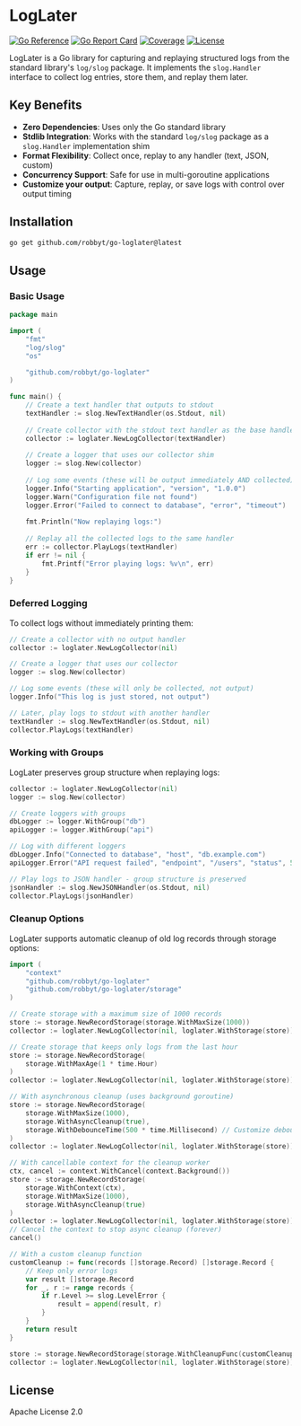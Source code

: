 # LogLater

[![Go Reference](https://pkg.go.dev/badge/github.com/robbyt/go-loglater.svg)](https://pkg.go.dev/github.com/robbyt/go-loglater)
[![Go Report Card](https://goreportcard.com/badge/github.com/robbyt/go-loglater)](https://goreportcard.com/report/github.com/robbyt/go-loglater)
[![Coverage](https://sonarcloud.io/api/project_badges/measure?project=robbyt_go-loglater&metric=coverage)](https://sonarcloud.io/summary/new_code?id=robbyt_go-loglater)
[![License](https://img.shields.io/badge/license-Apache%202.0-blue.svg)](LICENSE)

LogLater is a Go library for capturing and replaying structured logs from the standard library's `log/slog` package. It implements the `slog.Handler` interface to collect log entries, store them, and replay them later.

## Key Benefits

- **Zero Dependencies**: Uses only the Go standard library
- **Stdlib Integration**: Works with the standard `log/slog` package as a `slog.Handler` implementation shim
- **Format Flexibility**: Collect once, replay to any handler (text, JSON, custom)
- **Concurrency Support**: Safe for use in multi-goroutine applications
- **Customize your output**: Capture, replay, or save logs with control over output timing

## Installation

```bash
go get github.com/robbyt/go-loglater@latest
```

## Usage

### Basic Usage

```go
package main

import (
	"fmt"
	"log/slog"
	"os"

	"github.com/robbyt/go-loglater"
)

func main() {
    // Create a text handler that outputs to stdout
    textHandler := slog.NewTextHandler(os.Stdout, nil)
    
    // Create collector with the stdout text handler as the base handler
    collector := loglater.NewLogCollector(textHandler)
    
    // Create a logger that uses our collector shim
    logger := slog.New(collector)
    
    // Log some events (these will be output immediately AND collected)
    logger.Info("Starting application", "version", "1.0.0")
    logger.Warn("Configuration file not found")
    logger.Error("Failed to connect to database", "error", "timeout")
    
    fmt.Println("Now replaying logs:")
    
    // Replay all the collected logs to the same handler
    err := collector.PlayLogs(textHandler)
    if err != nil {
        fmt.Printf("Error playing logs: %v\n", err)
    }
}
```

### Deferred Logging

To collect logs without immediately printing them:

```go
// Create a collector with no output handler
collector := loglater.NewLogCollector(nil)

// Create a logger that uses our collector
logger := slog.New(collector)

// Log some events (these will only be collected, not output)
logger.Info("This log is just stored, not output")

// Later, play logs to stdout with another handler
textHandler := slog.NewTextHandler(os.Stdout, nil)
collector.PlayLogs(textHandler)
```

### Working with Groups

LogLater preserves group structure when replaying logs:

```go
collector := loglater.NewLogCollector(nil)
logger := slog.New(collector)

// Create loggers with groups
dbLogger := logger.WithGroup("db")
apiLogger := logger.WithGroup("api")

// Log with different loggers
dbLogger.Info("Connected to database", "host", "db.example.com")
apiLogger.Error("API request failed", "endpoint", "/users", "status", 500)

// Play logs to JSON handler - group structure is preserved
jsonHandler := slog.NewJSONHandler(os.Stdout, nil)
collector.PlayLogs(jsonHandler)
```

### Cleanup Options

LogLater supports automatic cleanup of old log records through storage options:

```go
import (
    "context"
    "github.com/robbyt/go-loglater"
    "github.com/robbyt/go-loglater/storage"
)

// Create storage with a maximum size of 1000 records
store := storage.NewRecordStorage(storage.WithMaxSize(1000))
collector := loglater.NewLogCollector(nil, loglater.WithStorage(store))

// Create storage that keeps only logs from the last hour
store := storage.NewRecordStorage(
    storage.WithMaxAge(1 * time.Hour)
)
collector := loglater.NewLogCollector(nil, loglater.WithStorage(store))

// With asynchronous cleanup (uses background goroutine)
store := storage.NewRecordStorage(
    storage.WithMaxSize(1000),
    storage.WithAsyncCleanup(true),
    storage.WithDebounceTime(500 * time.Millisecond) // Customize debounce time
)
collector := loglater.NewLogCollector(nil, loglater.WithStorage(store))

// With cancellable context for the cleanup worker
ctx, cancel := context.WithCancel(context.Background())
store := storage.NewRecordStorage(
    storage.WithContext(ctx),
    storage.WithMaxSize(1000),
    storage.WithAsyncCleanup(true)
)
collector := loglater.NewLogCollector(nil, loglater.WithStorage(store))
// Cancel the context to stop async cleanup (forever)
cancel()

// With a custom cleanup function
customCleanup := func(records []storage.Record) []storage.Record {
    // Keep only error logs
    var result []storage.Record
    for _, r := range records {
        if r.Level >= slog.LevelError {
            result = append(result, r)
        }
    }
    return result
}

store := storage.NewRecordStorage(storage.WithCleanupFunc(customCleanup))
collector := loglater.NewLogCollector(nil, loglater.WithStorage(store))
```

## License

Apache License 2.0
